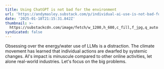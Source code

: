 ```yaml
---
title: Using ChatGPT is not bad for the environment
url: 'https://andymasley.substack.com/p/individual-ai-use-is-not-bad-for'
date: '2025-01-18T21:15:31.842Z'
thumbnail: >-
  https://substackcdn.com/image/fetch/w_1200,h_600,c_fill,f_jpg,q_auto:good,fl_progressive:steep,g_auto/https%3A%2F%2Fsubstack-post-media.s3.amazonaws.com%2Fpublic%2Fimages%2F49a92a5a-7f28-4dde-a465-7ed874f022b4_1990x1180.png
syndicated: false
---
```

Obsessing over the energy/water use of LLMs is a distraction. The climate movement has learned that individual actions are dwarfed by systemic changes. AI's impact is minuscule compared to other online activities, let alone real-world industries. Let's focus on the big problems.
